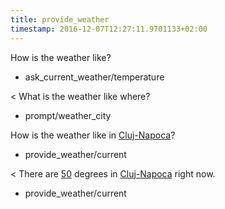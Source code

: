 ```yaml
---
title: provide_weather
timestamp: 2016-12-07T12:27:11.9701133+02:00
---
```


How is the weather like?
* ask_current_weather/temperature

< What is the weather like where?
* prompt/weather_city

How is the weather like in [Cluj-Napoca](city)?
* provide_weather/current

< There are [50](temperature) degrees in [Cluj-Napoca](city) right now.
* provide_weather/current
